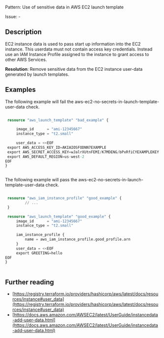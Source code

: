 Pattern: Use of sensitive data in AWS EC2 launch template

Issue: -

## Description

EC2 instance data is used to pass start up information into the EC2 instance. This userdata must not contain access key credentials. Instead use an IAM Instance Profile assigned to the instance to grant access to other AWS Services.

**Resolution**: Remove sensitive data from the EC2 instance user-data generated by launch templates.

## Examples

The following example will fail the aws-ec2-no-secrets-in-launch-template-user-data check.
```terraform

 resource "aws_launch_template" "bad_example" {
 
	 image_id      = "ami-12345667"
	 instance_type = "t2.small"
 
	 user_data = <<EOF
 export AWS_ACCESS_KEY_ID=AKIAIOSFODNN7EXAMPLE
 export AWS_SECRET_ACCESS_KEY=wJalrXUtnFEMI/K7MDENG/bPxRfiCYEXAMPLEKEY
 export AWS_DEFAULT_REGION=us-west-2 
EOF
}
 
```

The following example will pass the aws-ec2-no-secrets-in-launch-template-user-data check.
```terraform

 resource "aws_iam_instance_profile" "good_example" {
		 // ...
 }
 
 resource "aws_launch_template" "good_example" {
	 image_id      = "ami-12345667"
	 instance_type = "t2.small"
 
	 iam_instance_profile {
		 name = aws_iam_instance_profile.good_profile.arn
	 }
	 user_data = <<EOF
	 export GREETING=hello
EOF
}
 
```

## Further reading

- [https://registry.terraform.io/providers/hashicorp/aws/latest/docs/resources/instance#user_data](https://registry.terraform.io/providers/hashicorp/aws/latest/docs/resources/instance#user_data)
- [https://docs.aws.amazon.com/AWSEC2/latest/UserGuide/instancedata-add-user-data.html](https://docs.aws.amazon.com/AWSEC2/latest/UserGuide/instancedata-add-user-data.html)